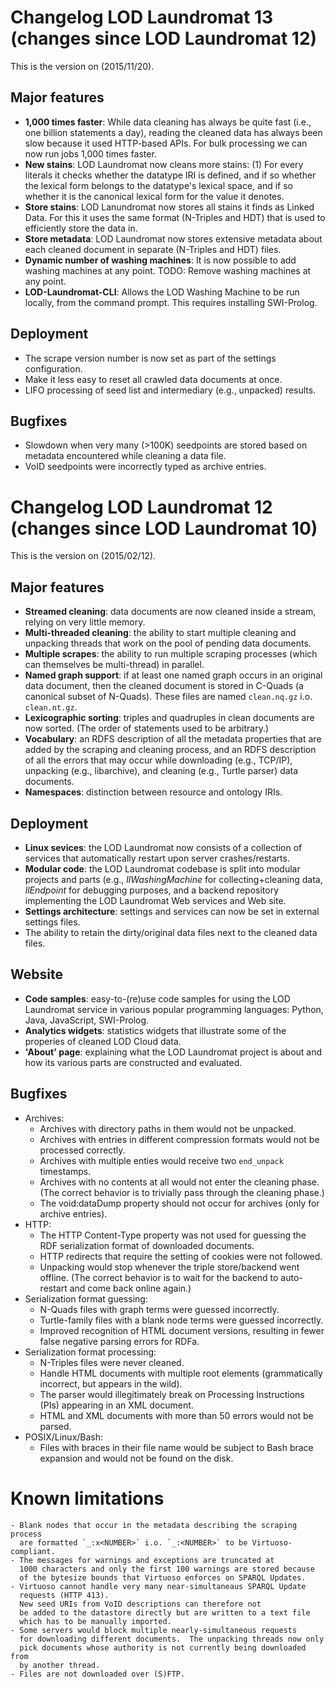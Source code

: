 Changelog LOD Laundromat 13 (changes since LOD Laundromat 12)
=============================================================

This is the version on (2015/11/20).

Major features
--------------

  - **1,000 times faster**: While data cleaning has always be quite
    fast (i.e., one billion statements a day), reading the cleaned
    data has always been slow because it used HTTP-based APIs.  For
    bulk processing we can now run jobs 1,000 times faster.
  - **New stains**: LOD Laundromat now cleans more stains: (1) For
    every literals it checks whether the datatype IRI is defined, and
    if so whether the lexical form belongs to the datatype's lexical
    space, and if so whether it is the canonical lexical form for the
    value it denotes.
  - **Store stains**: LOD Lanundromat now stores all stains it finds
    as Linked Data.  For this it uses the same format (N-Triples and
    HDT) that is used to efficiently store the data in.
  - **Store metadata**: LOD Laundromat now stores extensive metadata
    about each cleaned document in separate (N-Triples and HDT) files.
  - **Dynamic number of washing machines**: It is now possible to add
    washing machines at any point.  TODO: Remove washing machines at
    any point.
  - **LOD-Laundromat-CLI**: Allows the LOD Washing Machine to be run
    locally, from the command prompt.  This requires installing
    SWI-Prolog.


Deployment
----------

  - The scrape version number is now set as part of the settings
    configuration.
  - Make it less easy to reset all crawled data documents at once.
  - LIFO processing of seed list and intermediary (e.g., unpacked) results.


Bugfixes
--------

  - Slowdown when very many (>100K) seedpoints are stored based on
    metadata encountered while cleaning a data file.
  - VoID seedpoints were incorrectly typed as archive entries.



Changelog LOD Laundromat 12 (changes since LOD Laundromat 10)
=============================================================

This is the version on (2015/02/12).

Major features
--------------

  - **Streamed cleaning**: data documents are now cleaned inside a stream,
    relying on very little memory.
  - **Multi-threaded cleaning**: the ability to start multiple cleaning
    and unpacking threads that work on the pool of pending data documents.
  - **Multiple scrapes**: the ability to run multiple scraping processes
    (which can themselves be multi-thread) in parallel.
  - **Named graph support**:  if at least one named graph occurs
    in an original data document, then the cleaned document is stored
    in C-Quads (a canonical subset of N-Quads).
    These files are named `clean.nq.gz` i.o. `clean.nt.gz`.
  - **Lexicographic sorting**: triples and quadruples in clean documents
    are now sorted. (The order of statements used to be arbitrary.)
  - **Vocabulary**: an RDFS description of all the metadata properties
    that are added by the scraping and cleaning process, and an RDFS
    description of all the errors that may occur while
    downloading (e.g., TCP/IP), unpacking (e.g., libarchive),
    and cleaning (e.g., Turtle parser) data documents.
  - **Namespaces**: distinction between resource and ontology IRIs.

Deployment
----------

  - **Linux sevices**: the LOD Laundromat now consists of a collection of
    services that automatically restart upon server crashes/restarts.
  - **Modular code**: the LOD Laundromat codebase is split into modular
    projects and parts (e.g., _llWashingMachine_ for collecting+cleaning
    data, _llEndpoint_ for debugging purposes, and a backend repository
    implementing the LOD Laundromat Web services and Web site.
  - **Settings architecture**: settings and services can now be set in
    external settings files.
  - The ability to retain the dirty/original data files next to the cleaned
    data files.

Website
-------

  - **Code samples**: easy-to-(re)use code samples for using the
    LOD Laundromat service in various popular programming languages:
    Python, Java, JavaScript, SWI-Prolog.
  - **Analytics widgets**: statistics widgets that illustrate some of the
    properies of cleaned LOD Cloud data.
  - **'About' page**: explaining what the LOD Laundromat project is about
    and how its various parts are constructed and evaluated.

Bugfixes
--------

  - Archives:
    - Archives with directory paths in them would not be unpacked.
    - Archives with entries in different compression formats
      would not be processed correctly.
    - Archives with multiple enties would receive two `end_unpack` timestamps.
    - Archives with no contents at all would not enter the cleaning phase.
      (The correct behavior is to trivially pass through the cleaning phase.)
    - The void:dataDump property should not occur for archives
      (only for archive entries).
  - HTTP:
    - The HTTP Content-Type property was not used for guessing
      the RDF serialization format of downloaded documents.
    - HTTP redirects that require the setting of cookies were not followed.
    - Unpacking would stop whenever the triple store/backend went offline.
      (The correct behavior is to wait for the backend to auto-restart
      and come back online again.)
  - Serialization format guessing:
    - N-Quads files with graph terms were guessed incorrectly.
    - Turtle-family files with a blank node terms were guessed incorrectly.
    - Improved recognition of HTML document versions, resulting in fewer
      false negative parsing errors for RDFa.
  - Serialization format processing:
    - N-Triples files were never cleaned.
    - Handle HTML documents with multiple root elements
      (grammatically incorrect, but appears in the wild).
    - The parser would illegitimately break on Processing Instructions (PIs)
      appearing in an XML document.
    - HTML and XML documents with more than 50 errors would not be parsed.
  - POSIX/Linux/Bash:
    - Files with braces in their file name would be subject to
      Bash brace expansion and would not be found on the disk.

Known limitations
=================

    - Blank nodes that occur in the metadata describing the scraping process
      are formatted `_:x<NUMBER>` i.o. `_:<NUMBER>` to be Virtuoso-compliant.
    - The messages for warnings and exceptions are truncated at
      1000 characters and only the first 100 warnings are stored because
      of the bytesize bounds that Virtuoso enforces on SPARQL Updates.
    - Virtuoso cannot handle very many near-simultaneaus SPARQL Update
      requests (HTTP 413).
      New seed URIs from VoID descriptions can therefore not
      be added to the datastore directly but are written to a text file
      which has to be manually imported.
    - Some servers would block multiple nearly-simultaneous requests
      for downloading different documents.  The unpacking threads now only
      pick documents whose authority is not currently being downloaded from
      by another thread.
    - Files are not downloaded over (S)FTP.


